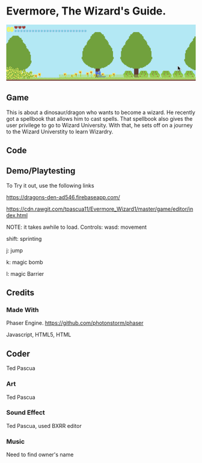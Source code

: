 # Evermore, The Wizard's Guide.

![Alt text](https://github.com/tpascua11/Evermore_Wizard1/blob/master/document/DinosaurWizardBetter.gif "Optional title")

## Game
This is about a dinosaur/dragon who wants to become a wizard. He recently got a spellbook that allows him to cast spells. That spellbook also gives the user privilege to go to Wizard University. With that, he sets off on a journey to the Wizard Universtity to learn Wizardry. 


## Code 



## Demo/Playtesting
To Try it out, use the following links

https://dragons-den-ad546.firebaseapp.com/

https://cdn.rawgit.com/tpascua11/Evermore_Wizard1/master/game/editor/index.html

NOTE: it takes awhile to load.
Controls:
  wasd: movement
  
  shift: sprinting
  
  j: jump
  
  k: magic bomb
  
  l: magic Barrier

## Credits

### Made With

Phaser Engine. https://github.com/photonstorm/phaser

Javascript, HTML5, HTML


## Coder

Ted Pascua
 
### Art

Ted Pascua

### Sound Effect

  Ted Pascua, used BXRR editor

### Music
   Need to find owner's name


